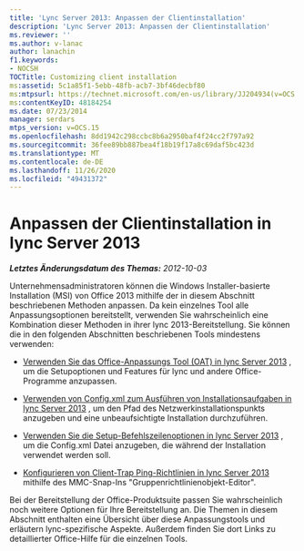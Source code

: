 ```yaml
---
title: 'Lync Server 2013: Anpassen der Clientinstallation'
description: 'Lync Server 2013: Anpassen der Clientinstallation'
ms.reviewer: ''
ms.author: v-lanac
author: lanachin
f1.keywords:
- NOCSH
TOCTitle: Customizing client installation
ms:assetid: 5c1a85f1-5ebb-48fb-acb7-3bf46decbf80
ms:mtpsurl: https://technet.microsoft.com/en-us/library/JJ204934(v=OCS.15)
ms:contentKeyID: 48184254
ms.date: 07/23/2014
manager: serdars
mtps_version: v=OCS.15
ms.openlocfilehash: 8dd1942c298ccbc8b6a2950baf4f24cc2f797a92
ms.sourcegitcommit: 36fee89bb887bea4f18b19f17a8c69daf5bc423d
ms.translationtype: MT
ms.contentlocale: de-DE
ms.lasthandoff: 11/26/2020
ms.locfileid: "49431372"
---
```

# <a name="customizing-client-installation-in-lync-server-2013"></a>Anpassen der Clientinstallation in lync Server 2013

<div data-xmlns="http://www.w3.org/1999/xhtml">

<div class="topic" data-xmlns="http://www.w3.org/1999/xhtml" data-msxsl="urn:schemas-microsoft-com:xslt" data-cs="https://msdn.microsoft.com/">

<div data-asp="https://msdn2.microsoft.com/asp">



</div>

<div id="mainSection">

<div id="mainBody">

<span> </span>

_**Letztes Änderungsdatum des Themas:** 2012-10-03_

Unternehmensadministratoren können die Windows Installer-basierte Installation (MSI) von Office 2013 mithilfe der in diesem Abschnitt beschriebenen Methoden anpassen. Da kein einzelnes Tool alle Anpassungsoptionen bereitstellt, verwenden Sie wahrscheinlich eine Kombination dieser Methoden in ihrer lync 2013-Bereitstellung. Sie können die in den folgenden Abschnitten beschriebenen Tools mindestens verwenden:

  - [Verwenden Sie das Office-Anpassungs Tool (OAT) in lync Server 2013](lync-server-2013-using-the-office-customization-tool-oct.md) , um die Setupoptionen und Features für lync und andere Office-Programme anzupassen.

  - [Verwenden von Config.xml zum Ausführen von Installationsaufgaben in lync Server 2013](lync-server-2013-using-config-xml-to-perform-installation-tasks.md) , um den Pfad des Netzwerkinstallationspunkts anzugeben und eine unbeaufsichtigte Installation durchzuführen.

  - [Verwenden Sie die Setup-Befehlszeilenoptionen in lync Server 2013](lync-server-2013-using-setup-command-line-options.md) , um die Config.xml Datei anzugeben, die während der Installation verwendet werden soll.

  - [Konfigurieren von Client-Trap Ping-Richtlinien in lync Server 2013](lync-server-2013-configuring-client-bootstrapping-policies.md) mithilfe des MMC-Snap-Ins "Gruppenrichtlinienobjekt-Editor".

Bei der Bereitstellung der Office-Produktsuite passen Sie wahrscheinlich noch weitere Optionen für Ihre Bereitstellung an. Die Themen in diesem Abschnitt enthalten eine Übersicht über diese Anpassungstools und erläutern lync-spezifische Aspekte. Außerdem finden Sie dort Links zu detaillierter Office-Hilfe für die einzelnen Tools.

</div>

<span> </span>

</div>

</div>

</div>

